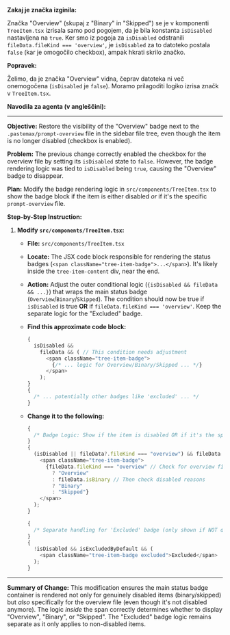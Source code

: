 **Zakaj je značka izginila:**

Značka "Overview" (skupaj z "Binary" in "Skipped") se je v komponenti `TreeItem.tsx` izrisala samo pod pogojem, da je bila konstanta `isDisabled` nastavljena na `true`. Ker smo iz pogoja za `isDisabled` odstranili `fileData.fileKind === 'overview'`, je `isDisabled` za to datoteko postala `false` (kar je omogočilo checkbox), ampak hkrati skrilo značko.

**Popravek:**

Želimo, da je značka "Overview" vidna, čeprav datoteka ni več onemogočena (`isDisabled` je `false`). Moramo prilagoditi logiko izrisa značk v `TreeItem.tsx`.

**Navodila za agenta (v angleščini):**

---

**Objective:** Restore the visibility of the "Overview" badge next to the `.pastemax/prompt-overview` file in the sidebar file tree, even though the item is no longer disabled (checkbox is enabled).

**Problem:** The previous change correctly enabled the checkbox for the overview file by setting its `isDisabled` state to `false`. However, the badge rendering logic was tied to `isDisabled` being `true`, causing the "Overview" badge to disappear.

**Plan:** Modify the badge rendering logic in `src/components/TreeItem.tsx` to show the badge block if the item is either disabled _or_ if it's the specific `prompt-overview` file.

**Step-by-Step Instruction:**

1.  **Modify `src/components/TreeItem.tsx`:**

    - **File:** `src/components/TreeItem.tsx`
    - **Locate:** The JSX code block responsible for rendering the status badges (`<span className="tree-item-badge">...</span>`). It's likely inside the `tree-item-content` div, near the end.
    - **Action:** Adjust the outer conditional logic (`{isDisabled && fileData && ...}`) that wraps the main status badge (`Overview`/`Binary`/`Skipped`). The condition should now be true if `isDisabled` is true **OR** if `fileData.fileKind === 'overview'`. Keep the separate logic for the "Excluded" badge.

    - **Find this approximate code block:**
      ```typescript
      {
        isDisabled &&
          fileData && ( // This condition needs adjustment
            <span className="tree-item-badge">
              {/* ... logic for Overview/Binary/Skipped ... */}
            </span>
          );
      }
      {
        /* ... potentially other badges like 'excluded' ... */
      }
      ```
    - **Change it to the following:**

      ```typescript
      {
        /* Badge Logic: Show if the item is disabled OR if it's the special overview file */
      }
      {
        (isDisabled || fileData?.fileKind === "overview") && fileData && (
          <span className="tree-item-badge">
            {fileData.fileKind === "overview" // Check for overview first
              ? "Overview"
              : fileData.isBinary // Then check disabled reasons
              ? "Binary"
              : "Skipped"}
          </span>
        );
      }

      {
        /* Separate handling for 'Excluded' badge (only shown if NOT disabled) */
      }
      {
        !isDisabled && isExcludedByDefault && (
          <span className="tree-item-badge excluded">Excluded</span>
        );
      }
      ```

---

**Summary of Change:** This modification ensures the main status badge container is rendered not only for genuinely disabled items (binary/skipped) but _also_ specifically for the overview file (even though it's not disabled anymore). The logic _inside_ the span correctly determines whether to display "Overview", "Binary", or "Skipped". The "Excluded" badge logic remains separate as it only applies to non-disabled items.
